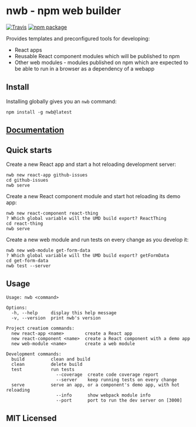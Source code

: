 # nwb - npm web builder

[![Travis][build-badge]][build]
[![npm package][npm-badge]][npm]

Provides templates and preconfigured tools for developing:

* React apps
* Reusable React component modules which will be published to npm
* Other web modules - modules published on npm which are expected to be able to run in a browser as a dependency of a webapp

## Install

Installing globally gives you an `nwb` command:

```
npm install -g nwb@latest
```

## [Documentation](/docs/)

## Quick starts

Create a new React app and start a hot reloading development server:

```
nwb new react-app github-issues
cd github-issues
nwb serve
```

Create a new React component module and start hot reloading its demo app:

```
nwb new react-component react-thing
? Which global variable will the UMD build export? ReactThing
cd react-thing
nwb serve
```

Create a new web module and run tests on every change as you develop it:

```
nwb new web-module get-form-data
? Which global variable will the UMD build export? getFormData
cd get-form-data
nwb test --server
```

## Usage

```
Usage: nwb <command>

Options:
  -h, --help     display this help message
  -v, --version  print nwb's version

Project creatiom commands:
  new react-app <name>        create a React app
  new react-component <name>  create a React component with a demo app
  new web-module <name>       create a web module

Development commands:
  build          clean and build
  clean          delete build
  test           run tests
                   --coverage  create code coverage report
                   --server    keep running tests on every change
  serve          serve an app, or a component's demo app, with hot reloading
                   --info      show webpack module info
                   --port      port to run the dev server on [3000]
```

## MIT Licensed

[build-badge]: https://img.shields.io/travis/insin/nwb/master.svg?style=flat-square
[build]: https://travis-ci.org/insin/nwb

[npm-badge]: https://img.shields.io/npm/v/nwb.svg?style=flat-square
[npm]: https://www.npmjs.org/package/nwb
